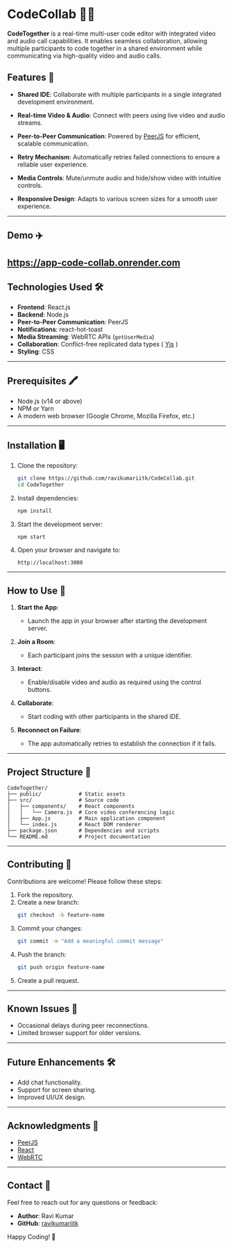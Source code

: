 # CodeCollab 🎥💬

**CodeTogether** is a real-time multi-user code editor with integrated video and audio call capabilities. It enables seamless collaboration, allowing multiple participants to code together in a shared environment while communicating via high-quality video and audio calls.

## Features 🚀

- **Shared IDE**: Collaborate with multiple participants in a single integrated development environment.
- **Real-time Video & Audio**: Connect with peers using live video and audio streams.
- **Peer-to-Peer Communication**: Powered by [PeerJS](https://peerjs.com) for efficient, scalable communication.
- **Retry Mechanism**: Automatically retries failed connections to ensure a reliable user experience.
- **Media Controls**: Mute/unmute audio and hide/show video with intuitive controls.

- **Responsive Design**: Adapts to various screen sizes for a smooth user experience.

---


## Demo ✈️

[https://app-code-collab.onrender.com ](https://app-codecollab.onrender.com/)
---

## Technologies Used 🛠️

- **Frontend**: React.js
- **Backend**: Node.js
- **Peer-to-Peer Communication**: PeerJS
- **Notifications**: react-hot-toast
- **Media Streaming**: WebRTC APIs (`getUserMedia`)
- **Collaboration**: Conflict-free replicated data types ( [Yjs](https://github.com/yjs/yjs) )
- **Styling**: CSS

---

## Prerequisites 🖍️

- Node.js (v14 or above)
- NPM or Yarn
- A modern web browser (Google Chrome, Mozilla Firefox, etc.)

---

## Installation 🖥️

1. Clone the repository:
   ```bash
   git clone https://github.com/ravikumariitk/CodeCollab.git
   cd CodeTogether
   ```

2. Install dependencies:
   ```bash
   npm install
   ```

3. Start the development server:
   ```bash
   npm start
   ```

4. Open your browser and navigate to:
   ```
   http://localhost:3000
   ```

---

## How to Use 📖

1. **Start the App**:
   - Launch the app in your browser after starting the development server.

2. **Join a Room**:
   - Each participant joins the session with a unique identifier.

3. **Interact**:
   - Enable/disable video and audio as required using the control buttons.

4. **Collaborate**:
   - Start coding with other participants in the shared IDE.

5. **Reconnect on Failure**:
   - The app automatically retries to establish the connection if it fails.

---

## Project Structure 🔂

```plaintext
CodeTogether/
├── public/            # Static assets
├── src/               # Source code
│   ├── components/    # React components
│   │   └── Camera.js  # Core video conferencing logic
│   ├── App.js         # Main application component
│   └── index.js       # React DOM renderer
├── package.json       # Dependencies and scripts
└── README.md          # Project documentation
```

---

## Contributing 🤝

Contributions are welcome! Please follow these steps:

1. Fork the repository.
2. Create a new branch:
   ```bash
   git checkout -b feature-name
   ```
3. Commit your changes:
   ```bash
   git commit -m "Add a meaningful commit message"
   ```
4. Push the branch:
   ```bash
   git push origin feature-name
   ```
5. Create a pull request.

---

## Known Issues 🐞

- Occasional delays during peer reconnections.
- Limited browser support for older versions.

---

## Future Enhancements 🛠️

- Add chat functionality.
- Support for screen sharing.
- Improved UI/UX design.

---

## Acknowledgments 🙌

- [PeerJS](https://peerjs.com)
- [React](https://reactjs.org)
- [WebRTC](https://webrtc.org)

---

## Contact 📨

Feel free to reach out for any questions or feedback:

- **Author**: Ravi Kumar  
- **GitHub**: [ravikumariitk](https://github.com/ravikumariitk)

Happy Coding! 🎉
